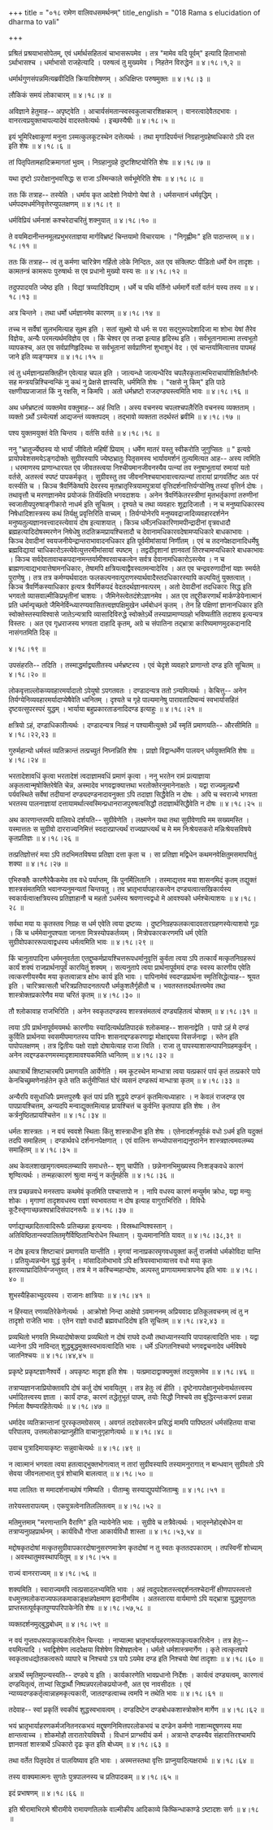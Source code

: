 +++
title = "०१८ रामेण वालिवधसमर्थनम्"
title_english = "018 Rama s elucidation of dharma to vali"

+++


प्रश्रितं प्रश्रयाभासोपेतम्, एवं धर्मार्थसहितत्वं चाभासरूपमेव । तत्र
"मामेव यदि पूर्वम्" इत्यादि हिताभासो ऽर्थाभासश्च । धर्माभासो राजहेत्यादि
। परुषत्वं तु मुख्यमेव । निहतेन विरुद्धेन  ॥  ४।१८।१,२  ॥   

  

धर्मार्थगुणसंपन्नमित्यब्रवीदिति क्रियाविशेषणम् । अधिक्षिप्तः परुषमुक्तः
 ॥  ४।१८।३  ॥   

  

लौकिकं समयं लोकाचारम्  ॥  ४।१८।४  ॥   

  

अविज्ञाने हेतुमाह-- अपृष्ट्वेति । आचार्यसंमतान्स्वस्वकुलाचारशिक्षकान् ।
वानरत्वादेवैतदभावः । वानरत्वप्रयुक्तचापल्यादेवं वादस्तवेत्यर्थः ।
इच्छस्यैषीः  ॥  ४।१८।५  ॥   

  

इयं भूमिरिक्ष्वाकूणां मनुना ऽस्मत्कुलकूटस्थेन दत्तेत्यर्थः । तथा
मृगादिपर्यन्तं निग्रहानुग्रहेष्वधिकारो ऽपि दत्त इति शेषः  ॥  ४।१८।६  ॥   

  

तां पितृपितामहादिक्रमागतां भुवम् । निग्रहानुग्रहे दुष्टशिष्टयोरिति शेषः
 ॥  ४।१८।७  ॥   

  

यथा दृष्टो ऽपरोक्षानुभवसिद्धः स राजा ऽस्मिन्काले सर्वभूमेरिति शेषः  ॥ 
४।१८।८ ॥   

  

ततः किं तत्राह-- तस्येति । धर्माय कृत आदेशो नियोगो येषां ते ।
धर्मसन्तानं धर्मवृद्धिम् । धर्मपदमधर्मनिवृत्तेरप्युपलक्षणम्  ॥  ४।१८।९
 ॥   

  

धर्मविप्रियं धर्मनाशं कश्चरेदाचरितुं शक्नुयात्  ॥  ४।१८।१०  ॥   

  

ते वयमिदानीन्तनमूलप्रभुभरताज्ञया मार्गविभ्रष्टं चिन्तयामो विचारयामः ।
"निगृह्णीमः" इति पाठान्तरम्  ॥  ४।१८।११  ॥   

  

ततः किं तत्राह-- त्वं तु कर्मणा चारित्रेण गर्हितो लोके निन्दितः, अत एव
संक्लिष्टः पीडितो धर्मो येन तादृशः । कामतन्त्रं कामरूपः पुरुषार्थः स एव
प्रधानो मुख्यो यस्य सः  ॥  ४।१८।१२  ॥   

  

तदुपपादयति ज्येष्ठ इति । विद्यां त्रय्यादिविद्याम् । धर्मे च पथि वर्तिनो
धर्ममार्गे वर्तो वर्तनं यस्य तस्य  ॥  ४।१८।१३  ॥   

  

अत्र चिन्तने । तथा धर्मो धर्मज्ञानमेव कारणम्  ॥  ४।१८।१४  ॥   

  

तच्च न सर्वेषां सुलभमित्याह सूक्ष्म इति । सतां सूक्ष्मो यो धर्मः स परा
सद्गुरूपदेशादिजा मा शोभा येषां तैरेव विज्ञेयः, अन्यैः परमत्यर्थमविज्ञेय
एव । किं चेश्वर एव तज्ज्ञ इत्याह हृदिस्थ इति । सर्वभूतानामात्मा
तत्त्वभूतो व्यापकश्च, अत एव सर्वप्राणिहृदिस्थः स सर्वभूतानां
सर्वप्राणिनां शुभाशुभं वेद । एवं चान्तर्यामित्वात्तव पापमहं जाने इति
व्यङ्ग्यमत्र  ॥  ४।१८।१५  ॥   

  

त्वं तु धर्मज्ञानप्रसक्तिहीन एवेत्याह चपल इति । जात्यन्धो जात्यन्धैरिव
चपलैरकृतात्मभिराचार्याशिक्षितैर्वानरैः सह मन्त्रयन्निश्चिन्वन्किं नु कथं
नु प्रेक्षसे ज्ञास्यसि, धर्ममिति शेषः । "रक्षसे नु किम्" इति पाठे
रक्षणीयप्रजाजातं किं नु रक्षसि, न किमपि । अतो धर्मभ्रष्टो
राजदण्ड्यस्त्वमिति भावः  ॥  ४।१८।१६  ॥   

  

अथ धर्मभ्रष्टत्वं व्यक्तमेव वक्तुमाह-- अहं त्विति । अस्य वचनस्य
चपलश्चपलैरिति वचनस्य व्यक्तताम् । व्यक्तो ऽर्थो ऽस्येत्यर्श आद्यजन्तं
व्यक्तपदम् । तद्भावो व्यक्तता तदर्थस्तं ब्रवीमि  ॥  ४।१८।१७  ॥   

  

पश्य युक्तमयुक्तं वेति चिन्तय । वर्तसि वर्तसे  ॥  ४।१८।१८  ॥   

  

ननु "भ्रातुर्ज्येष्ठस्य यो भार्यां जीवितो महिषीं प्रियाम् । धर्मेण मातरं
यस्तु स्वीकरोति जुगुप्सितः  ॥ " इत्यग्रे प्रायोपवेशसमयेऽङ्गदोक्तेः
सुग्रीवस्यापि ज्येष्ठभ्रातुः पितृसमस्य भार्यावमर्शनं तुल्यमित्यत आह--
अस्य त्वमिति । धरमाणस्य प्राणान्धारयत एव जीवतस्त्वया निश्चीयमानजीवनस्यैव
पत्न्यां तव स्नुषाभूतायां रुमायां यतो वर्तसे, अतस्त्वं स्पष्टं
पापकर्मकृत् । सुग्रीवस्तु तव जीवननिश्चयाभावात्त्वत्पत्न्यां तारायां
प्रागवर्तिष्ट अतः परं वर्त्स्यति च । किञ्च त्रैवर्णिकेष्वपि देवरस्य
मृतभ्रातृस्त्रियामपुत्रायां वृत्तिदर्शनात्तिर्यग्योनिषु तस्यां वृत्तिर्न
दोषः । तथावृत्तौ च मरणज्ञानमेव प्रयोजकं तिर्यक्ष्विति भगवदाशयः । अनेन
त्रैवर्णिकेतरस्त्रीणां मृतभर्तृकाणां तरुणीनां स्वजातीयपुरुषाङ्गीकारो
नाधर्म इति सूचितम् । दृश्यते च तथा व्यवहारः शूद्रादिजातौ । न च
मनुष्याधिकारस्य निषेधादिशास्त्रस्य कथं तिर्यक्षु प्रवृत्तिरिति वाच्यम् ।
तिर्यग्योनेरपि मनुष्यवद्राजादिव्यवहारदर्शनेन
मनुष्यतुल्यज्ञानवत्त्वादस्त्येवायं दोष इत्याशयात् । किञ्च
धर्मेऽनधिकारिणामपीन्द्रादीनां वृत्रवधादौ ब्रह्महत्यादिदोषस्मरणेन
निषेधेषु तदतिक्रमप्रायश्चित्तादौ च देवानामधिकारवदेषामप्यधिकारे बाधकाभावः
। किञ्च देवादीनां स्वयजनीयेन्द्रान्तराभावादनधिकार इति पूर्वमीमांसायां
निर्णीतम् । एवं च तदनपेक्षदानादिधर्मेषु ब्रह्मविद्यायां
चाधिकारोऽस्त्येवेत्युत्तरमीमांसायां स्पष्टम् । तद्वदीदृशानां ज्ञानवतां
तिरश्चामप्यधिकारे बाधकाभावः । किञ्च
सर्वदेवतावाचकपदानामन्तर्यामीश्वरवाचकत्वेन सर्वत्र देवानामधिकारोऽस्त्येव
। न च ब्राह्मणत्वाद्यभावात्तेषामनधिकारः, तेषामपि
क्षत्रियत्वाद्वैवस्वतमन्वादेरिव । अत एव चन्द्रवरुणादीनां यज्ञः स्मर्यते
पुराणेषु । तत्र तत्र कर्मण्यर्थवादतः
फलकल्पनवत्पुराणस्यार्थवादैस्तदधिकारस्यापि कल्पयितुं युक्तत्वात् । किञ्च
त्रैवर्णिकस्याधिकार इत्यत्र त्रैवर्णिकपदं वेदतदर्थज्ञानवत्परम् । अतो
देवादीनां तदधिकारः सिद्ध इति भगवतो व्यासवाल्मीकिप्रभृतीनां चाशयः ।
जैमिनेस्त्वेतदंशेऽज्ञानमेव । अत एव तद्दूरीकरणार्थं मार्कण्डेयेनात्मानं
प्रति धर्मान्पृच्छतो जैमिनेर्विन्ध्यारण्यवासितत्त्वज्ञपक्षिमुखेन
धर्मबोधनं कृतम् । तेन हि पक्षिणां ज्ञानानधिकार इति
स्वोक्तेस्तस्याविश्वासे जातेऽन्यत्रापि व्यासादिविरुद्धे स्वोक्तेऽर्थे
तस्याप्रामाण्यग्रहो भविष्यतीति तदाशय इत्यन्यत्र विस्तरः । अत एव
गृध्रराजस्य भगवता दाहादि कृतम्, अग्रे च संपातिना तद्भ्रात्रा
कारिष्यमाणमुदकदानादि नासंगतमिति दिक्  ॥   

४।१८।१९  ॥   

उपसंहरति-- तदिति । तस्माद्धर्माद्व्यतीतस्य धर्मभ्रष्टस्य । एवं चेदृशे
व्यवहारे प्राणान्तो दण्ड इति सूचितम्  ॥  ४।१८।२०  ॥   

  

लोकवृत्ताल्लोकव्यवहारमर्यादातो ऽपेयुषो ऽपगतवतः । दण्डादन्यत्र ततो
ऽन्यमित्यर्थः । केचित्तु-- अनेन तिर्यग्येनिव्यवहारमर्यादाप्येषैवेति
ध्वनितम् । दृश्यते च गृहे पाल्यमानेषु पारावतादिष्वन्यं स्वभार्यासहितं
दृष्टवत्सुपरस्परं युद्धम् । भार्याया बहुप्रकारताडनादिदण्ड इत्याहुः  ॥ 
४।१८।२१  ॥   

  

क्षत्रियो ऽहं, दण्डाधिकारीत्यर्थः । दण्डादन्यत्र निग्रहं न
पश्यामीत्युक्ते ऽर्थे स्मृतिं प्रमाणयति-- औरसीमिति  ॥  ४।१८।२२,२३  ॥   

  

गुरुर्महान्यो धर्मस्तं व्यतिक्रान्तं तत्प्रच्युतं निघ्नन्निति शेषः ।
प्राज्ञो विद्वान्धर्मेण पालयन् धर्मयुक्तमिति शेषः  ॥  ४।१८।२४  ॥   

  

भरतादेशावधिं कृत्वा भरतादेशं त्वदाज्ञामवधिं प्रमाणं कृत्वा । ननु भरतेन
रामं प्रत्याज्ञाया अकृतत्वान्मृषोक्तिरेषेति चेन्न, अस्मादेव
भगवद्वाक्यात्तथा भरतोक्तेरनुमानेनाक्षतेः । यद्वा राज्यमूलप्रभौ
पर्यवस्थिते सर्वेषां तदीयानां दण्ड्यदण्डनादावनुक्ता ऽपि तदाज्ञा
सिद्धैवेति न दोषः । अपि च स्वराज्ये भगवता भरतस्य पालनाज्ञायां
दत्तायामर्थात्स्वस्मिन्प्रधानराजपुरुषत्वसिद्धौ तदाज्ञार्थसिद्धैवेति न
दोषः  ॥  ४।१८।२५  ॥   

  

अथ कारणान्तरमपि वालिवधे दर्शयति-- सुग्रीवेणेति । लक्ष्मणेन यथा तथा
सुग्रीवेणापि मम सख्यमस्ति । यस्मात्ततः स सुग्रीवो दारराज्यनिमित्तं
स्वदारप्राप्त्यर्थं राज्यप्राप्त्यर्थं च मे मम निःश्रेयसकरो
मन्निःश्रेयसविषये कृतप्रतिज्ञः  ॥  ४।१८।२६  ॥   

  

तत्प्रतिज्ञोत्तरं मया ऽपि तदभिमतविषया प्रतिज्ञा दत्ता कृता च । सा
प्रतिज्ञा मद्विधेन कथमनवेक्षितुमसमापयितुं शक्या  ॥  ४।१८।२७  ॥   

  

एभिरुक्तैः कारणैरेकैकमेव तव वधे पर्याप्तम्, किं पुनर्मिलितानि ।
तस्माद्यत्तव मया शासनमिदं कृतम् तद्युक्तं शास्त्रसंमतमिति
भवानप्यनुमन्यतां चिन्तयतु । तव भ्रातृभार्यापहारकत्वेन
दण्ड्यत्वात्सखिकार्यस्य स्वकार्यत्वात्क्षत्रियस्य प्रतिज्ञाहानौ च महतो
ऽधर्मस्य श्रवणात्त्वद्वधो मे आवश्यको धर्मश्चेत्याशयः  ॥  ४।१८।२८  ॥   

  

सर्वथा मया यः कृतस्तव निग्रहः स धर्म एवेति त्वया द्रष्टव्यः ।
दुष्टनिग्रहफलकत्वादवतारग्रहणस्येत्याशयो गूढः । किं च धर्ममेवानुपश्यता
जानता मित्रस्योपकर्तव्यम् । मित्रोपकारकरणमपि धर्म एवेति
सुग्रीवोपकाररूपत्वाद्वधस्य धर्मत्वमिति भावः  ॥  ४।१८।२९  ॥   

  

किं चानुतापादिना धर्ममनुवर्तता एतद्दुष्कर्मप्रायश्चित्तरूपधर्मानुवृत्तिं
कुर्वता त्वया ऽपि तत्कार्यं मत्कृतनिग्रहरूपं कार्यं शक्यं
राजप्रार्थनापूर्वं कारयितुं शक्यम् । सत्यनुतापे त्वया प्रार्थनापूर्वमयं
दण्डः स्वस्य कारणीय एवेति त्वत्करणीयस्यैव मया कृतत्वान्नात्र क्षोभः
कार्य इति भावः । पापिनामेवं स्वदण्डप्रार्थना स्मृतिसिद्धेत्याह-- श्रूयत
इति । चारित्रवत्सलौ चरित्रप्रतिपादनतत्परौ धर्मकुशलैर्गृहीतौ च ।
भवतस्तत्तदर्थतत्त्वमेव तथा शास्त्रोक्तप्रकारेणैव मया चरितं कृतम्  ॥ 
४।१८।३०  ॥   

  

तौ श्लोकावाह राजभिरिति । अनेन स्वकृतदण्डस्य शास्त्रसंमतत्वं
दण्ड्यहितत्वं चोक्तम्  ॥  ४।१८।३१  ॥   

  

त्वया ऽपि प्रार्थनापूर्वमयमर्थः कारणीयः स्यादित्यर्थप्रतिपादकं
श्लोकमाह-- शासनाद्वेति । पापो ऽहं मे दण्डं कुर्विति प्रार्थनया
स्वसमीपमागतस्य पापिनः शासनाद्दण्डकरणाद्वा मोक्षाद्दयया विसर्जनाद्वा ।
स्तेन इति पापोपलक्षणम् । तत्र द्वितीयः पक्षो राज्ञो दोषायेत्याह राजा
त्विति । राजा तु पापस्याशासन्पापनिग्रहमकुर्वन् । अनेन
त्वद्दण्डकरणमस्मादृशामावश्यकमिति ध्वनितम्  ॥  ४।१८।३२  ॥   

  

अथात्रार्थे शिष्टाचारमपि प्रमाणयति आर्येणेति । मम कूटस्थेन मान्धात्रा
त्वया यत्प्रकारं पापं कृतं तत्प्रकारे पापे केनचिच्छ्रमणेनार्हतेन कृते
सति कर्तुमीप्सितं घोरं व्यसनं दण्डरूपं मान्धात्रा कृतम्  ॥  ४।१८।३३  ॥   

  

अन्यैरपि वसुधाधिपैः प्रमत्तपुरुषैः कृतं पापं प्रति शुद्धये दण्डनं
कृतमित्यध्याहारः । न केवलं राजदण्ड एव पापप्रायश्चित्तम्, अन्यदपि
मन्वाद्युक्तमित्याह प्रायश्चित्तं च कुर्वन्ति कृतपापा इति शेषः । तेन
कर्त्रनुष्ठितप्रायश्चित्तेन  ॥  ४।१८।३४  ॥   

  

धर्मतः शास्त्रतः । न वयं स्ववशे स्थिताः किंतु शास्त्राधीना इति शेषः ।
एतेनादर्शनपूर्वकं वधो ऽधर्म इति यदुक्तं तदपि समाहितम् । दण्डार्थवधे
दर्शनानपेक्षणात् । एवं वालिनः सन्ध्योपासनाद्यनुष्ठानेन
शास्त्रज्ञत्वमवलम्ब्य समाहितम्  ॥  ४।१८।३५  ॥   

  

अथ केवलशाखामृगत्वमवलम्ब्यापि समाधत्ते-- शृणु चापीति । छन्नेनानभिमुख्यस्य
निःशङ्कवधे कारणं शृण्वित्यर्थः । तन्महत्कारणं श्रुत्वा मन्युं न
कर्तुमर्हसि  ॥  ४।१८।३६  ॥   

  

तत्र प्रच्छन्नवधे मनस्तापः कथमेवं कृतमिति पश्चात्तापो न । नापि वधस्य
कारणं मन्युर्मम क्रोधः, यद्वा मन्युः शोकः । मृगाणां तादृशवधस्य राज्ञां
स्वभावतया न दोष इत्याह वागुराभिरिति । विविधैः
कूटैस्तृणाच्छन्नश्वभ्रादिसंपादनरूपैः  ॥  ४।१८।३७ ॥   

  

पर्णाद्याच्छादितत्वादिरूपैः प्रतिच्छन्ना इत्यन्वयः ।
विस्रब्धान्विश्वस्तान् । अतिविष्ठितान्स्वपालितमृगैर्विष्ठितान्विरोधेन
स्थितान् । युध्यमानानिति यावत्  ॥  ४।१८।३८,३९  ॥   

  

न दोष इत्यत्र शिष्टाचारं प्रमाणयति यान्तीति । मृगयां
नानाप्रकारमृगवधयुक्तां कर्तुं राजर्षयो धर्मकोविदा यान्ति ।
प्रतियुध्यन्नन्येन युद्धं कुर्वन् । मांसादिलोभाभावे ऽपि
क्षत्रियस्वाभाव्यात्तव वधो मया कृतः इतरव्याघ्रादितिर्यग्जन्तुवत् । तत्र
मे न कश्चिन्महान्दोषः, अल्पस्तु प्राणायाममात्रापनेय इति भावः  ॥  ४।१८।४०
 ॥   

  

शुभस्यैहिकाभ्युदयस्य । राजानः क्षात्रियाः  ॥  ४।१८।४१  ॥   

  

न हिंस्यात् रणव्यतिरेकेणेत्यर्थः । आक्रोशो निन्दा आक्षेपो ऽवमाननम्
अप्रियवादः प्रतिकूलवचनम् त्वं तु न तादृशो राजेति भावः । एतेन राज्ञो
वधादौ ब्रह्मवधादिदोष इति सूचितम्  ॥  ४।१८।४२,४३  ॥   

  

प्रव्यथितो भगवति मिथ्यादोषोक्त्या प्रव्यथितो न दोषं राघवे दध्यौ
तथाध्यानस्यापि पापावहत्वादिति भावः । यद्वा ध्यानेना ऽपि नाविन्दत्
शुद्धबुद्धमुक्तस्वभावत्वादिति भावः । धर्मे ऽधिगतनिश्चयो भगवद्वचनादेव
धर्मविषये जातनिश्चयः  ॥  ४।१८।४४,४५  ॥   

  

प्रकृष्टे प्रकृष्टज्ञानैश्वर्ये । अपकृष्टः मादृश इति शेषः ।
यत्प्रमादाद्वाक्यमुक्तं तदयुक्तमेव  ॥  ४।१८।४६  ॥   

  

तत्राप्यज्ञानजाप्रियोक्तावपि दोषं कर्तु दोषं भावयितुम् । तत्र हेतुः त्वं
हीति । दृष्टेनापरोक्षानुभवेनार्थतत्त्वस्य धर्मादितत्त्वस्य ज्ञाता ।
कार्यं दण्डः, कारणं तद्धेतुभूतं पापम्, तयोः सिद्धौ निश्चये तव
बुद्धिरन्तःकरणं प्रसन्ना निर्मला वैषम्यरहितेत्यर्थः  ॥  ४।१८।४७  ॥   

  

धर्मादेव व्यतिक्रान्तानां पुरस्कृतमग्रेसरम् । अवगतं तदग्रेसरत्वेन
प्रसिद्धं मामपि पापिष्ठतरं धर्मसंहितया वाचा परिपालय,
उत्तमलोकान्प्राप्नुहीति वाचानुगृहाणेत्यर्थः  ॥  ४।१८।४८  ॥   

  

उवाच पुत्रादिमायाकृष्टः सन्नुवाचेत्यर्थः  ॥  ४।१८।४९  ॥   

  

न त्वात्मानं भगवता त्वया हतत्वाद्भुक्तभोगत्वात् न तारां सुग्रीवस्यापि
तस्यामनुरागात् न बान्धवान् सुग्रीवतो ऽपि सेवया जीवनलाभात् पुत्रं शोचामि
बालत्वात्  ॥  ४।१८।५०  ॥   

  

मया लालितः स ममादर्शनाच्छोषं गमिष्यति । पीताम्बुः सस्याद्युपयोजिताम्बुः
 ॥  ४।१८।५१  ॥   

  

तारेयस्तारापत्यम् । एकपुत्रत्वेनातिललितत्वम्  ॥  ४।१८।५२  ॥   

  

मतिमुत्तमाम् "मरणान्तानि वैराणि" इति न्यायेनेति भावः । सुग्रीवे च
तत्रैवेत्यर्थः । भातृस्नेहोद्बोधेन वा तत्राप्यनुग्रहप्रार्थनम् ।
कार्यविधौ गोप्ता आकार्यविधौ शास्ता  ॥  ४।१८।५३,५४  ॥   

  

मद्दोषकृतदोषां मत्कृतसुग्रीवापकारदोषानुसरणमात्रेण कृतदोषां न तु स्वतः
कृततदपकाराम् । तपस्विनीं शोच्याम् । अवस्थातुमवस्थापयितुम्  ॥  ४।१८।५५
 ॥   

  

राज्यं वानरराज्यम्  ॥  ४।१८।५६  ॥   

  

शक्यमिति । स्वाराज्यमपि त्वत्प्रसादलभ्यमिति भावः । अहं
त्वदुपदेशतस्त्वद्दर्शनतश्चेदानीं क्षीणपापस्त्वत्तो
वधमुत्तमलोकराज्यफलकमाकाङ्क्षन्नपेक्षमाण इदानीमस्मि । अतस्तारया वार्यमाणो
ऽपि यद्भ्रात्रा युद्धमुपागतः प्राप्तस्तत्पूर्वकृतपुण्यपरिपाकेनेति शेषः
 ॥  ४।१८।५७,५८  ॥   

  

व्यक्तदर्शनमुद्बुद्धबोधम्  ॥  ४।१८।५९  ॥   

  

न वयं गुप्तवधरूपाकृत्यकारित्वेन चिन्त्याः । नाप्यात्मा
भ्रातृभार्यापहरणरूपाकृत्यकारित्वेन । तत्र हेतुः-- वयमित्यादि ।
भवद्विशेषेण त्वदपेक्षया विशेषेण विशेषज्ञत्वेन । धर्मतो
धर्मशास्त्रमार्गेण । कृते त्वत्कृतपापे स्वकृतवधद्योतकत्वरूपे व्यापारे च
निश्चयो ऽत्र पापे ऽयमेव दण्ड इति निश्चयो येषां तादृशाः  ॥  ४।१८।६०  ॥   

  

अत्रार्थे स्मृतिमुपन्यस्यति-- दण्ड्ये य इति । कार्यकारणेति भावप्रधानो
निर्देशः । कार्यत्वं दण्ड्यत्वम्, कारणत्वं दण्डयितृत्वं, ताभ्यां
सिद्धार्थौ निष्पन्नपरलोकप्रयोजनौ, अत एव नावसीदतः । एवं
न्याय्यदण्डकर्तृत्वान्नाहमकृत्यकारी, जातदण्डत्वाच्च त्वमपि न तथेति भावः
 ॥  ४।१८।६१  ॥   

  

तदेवाह-- स्वां प्रकृतिं स्वकीयं शुद्धस्वभावत्वम् । दण्डदिष्टेन
दण्डबोधकशास्त्रोक्तेन मार्गेण  ॥  ४।१८।६२  ॥   

  

भयं भ्रातृभार्याहरणकर्मजनितनरकभयं मद्दूषणनिमित्तपरलोकभयं च दण्डेन कर्मणो
नाशान्मद्दूषणस्य मया क्षान्तत्वाच्च । शोकमोहौ तारातारेयविषयौ । विधानं
प्राग्भवीयं कर्म । अत्रान्ते दण्डस्यैव संहारात्तिरश्चामपि ज्ञानवतां
शास्त्रार्थे ऽधिकारो दृढः कृत इति बोध्यम्  ॥  ४।१८।६३  ॥   

  

तथा वर्तेत पितृवदेव तं पालयिष्याव इति भावः । अस्मत्तस्तथा वृत्तिः
प्राप्नुयादित्यक्षरार्थः  ॥  ४।१८।६४  ॥   

  

तस्य वाक्यमात्मनः सुगतेः पुत्रपालनस्य च प्रतिपादकम्  ॥  ४।१८।६५  ॥   

  

इदं प्रभाषणम्  ॥  ४।१८।६६  ॥   

  

इति श्रीरामाभिरामे श्रीरामीये रामायणतिलके वाल्मीकीय आदिकाव्ये
किष्किन्धाकाण्डे ऽष्टादशः सर्गः  ॥  ४।१८  ॥   

  


